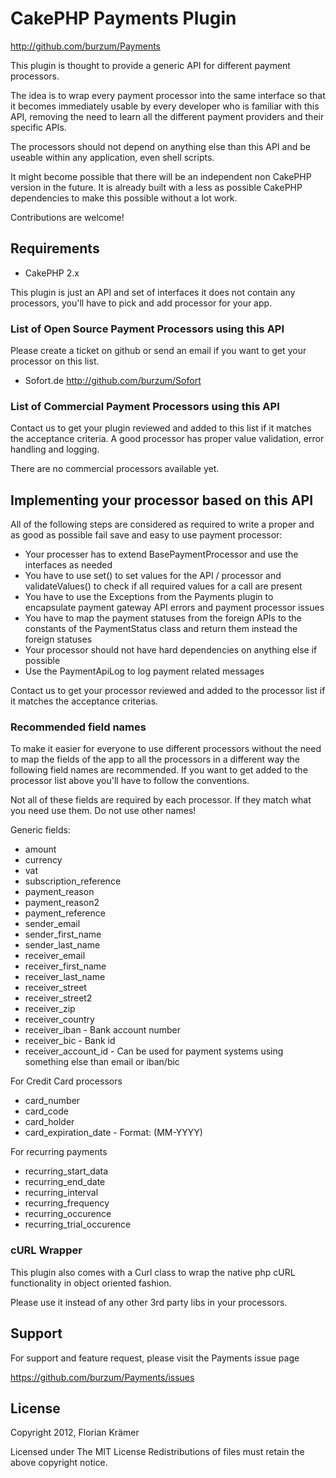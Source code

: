 # CakePHP Payments Plugin #

http://github.com/burzum/Payments

This plugin is thought to provide a generic API for different payment processors.

The idea is to wrap every payment processor into the same interface so that it becomes immediately usable by every developer who is familiar with this API, removing the need to learn all the different payment providers and their specific APIs.

The processors should not depend on anything else than this API and be useable within any application, even shell scripts.

It might become possible that there will be an independent non CakePHP version in the future. It is already built with a less as possible CakePHP dependencies to make this possible without a lot work.

Contributions are welcome!

## Requirements

 * CakePHP 2.x

This plugin is just an API and set of interfaces it does not contain any processors, you'll have to pick and add processor for your app.

### List of Open Source Payment Processors using this API

Please create a ticket on github or send an email if you want to get your processor on this list.

 * Sofort.de http://github.com/burzum/Sofort

### List of Commercial Payment Processors using this API

Contact us to get your plugin reviewed and added to this list if it matches the acceptance criteria. A good processor has proper value validation, error handling and logging.

There are no commercial processors available yet.

## Implementing your processor based on this API

All of the following steps are considered as required to write a proper and as good as possible fail save and easy to use payment processor:

* Your processer has to extend BasePaymentProcessor and use the interfaces as needed
* You have to use set() to set values for the API / processor and validateValues() to check if all required values for a call are present
* You have to use the Exceptions from the Payments plugin to encapsulate payment gateway API errors and payment processor issues
* You have to map the payment statuses from the foreign APIs to the constants of the PaymentStatus class and return them instead the foreign statuses
* Your processor should not have hard dependencies on anything else if possible
* Use the PaymentApiLog to log payment related messages

Contact us to get your processor reviewed and added to the processor list if it matches the acceptance criterias.

### Recommended field names

To make it easier for everyone to use different processors without the need to map the fields of the app to all the processors in a different way the following field names are recommended. If you want to get added to the processor list above you'll have to follow the conventions.

Not all of these fields are required by each processor. If they match what you need use them. Do not use other names!

Generic fields:

* amount
* currency
* vat
* subscription_reference
* payment_reason
* payment_reason2
* payment_reference
* sender_email
* sender_first_name
* sender_last_name
* receiver_email
* receiver_first_name
* receiver_last_name
* receiver_street
* receiver_street2
* receiver_zip
* receiver_country
* receiver_iban - Bank account number
* receiver_bic - Bank id
* receiver_account_id - Can be used for payment systems using something else than email or iban/bic

For Credit Card processors

* card_number
* card_code
* card_holder
* card_expiration_date - Format: (MM-YYYY)

For recurring payments

* recurring_start_data
* recurring_end_date
* recurring_interval
* recurring_frequency
* recurring_occurence
* recurring_trial_occurence

### cURL Wrapper

This plugin also comes with a Curl class to wrap the native php cURL functionality in object oriented fashion.

Please use it instead of any other 3rd party libs in your processors.

## Support

For support and feature request, please visit the Payments issue page

https://github.com/burzum/Payments/issues

## License

Copyright 2012, Florian Krämer

Licensed under The MIT License
Redistributions of files must retain the above copyright notice.